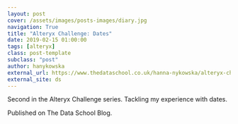 ```yaml
---
layout: post
cover: /assets/images/posts-images/diary.jpg
navigation: True
title: "Alteryx Challenge: Dates"
date: 2019-02-15 01:00:00
tags: [alteryx]
class: post-template
subclass: "post"
author: hanykowska
external_url: https://www.thedataschool.co.uk/hanna-nykowska/alteryx-challenge-dates/
external_site: ds
---
```


Second in the Alteryx Challenge series. Tackling my experience with dates.

Published on The Data School Blog.
